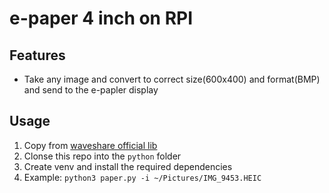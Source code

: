 # e-paper 4 inch on RPI

## Features

- Take any image and convert to correct size(600x400) and format(BMP) and send to the e-papler display

## Usage

1. Copy from [waveshare official lib](https://github.com/waveshareteam/e-Paper/tree/master/E-paper_Separate_Program/4inch_e-Paper_E/RaspberryPi_JetsonNano/python)
1. Clonse this repo into the `python` folder
1. Create venv and install the required dependencies
1. Example: `python3 paper.py -i ~/Pictures/IMG_9453.HEIC`
